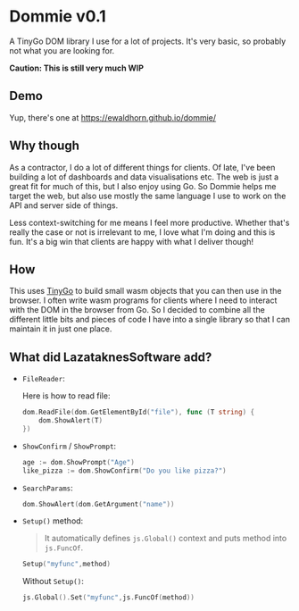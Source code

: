 # Dommie v0.1
A TinyGo DOM library I use for a lot of projects. It's very basic, so probably
not what you are looking for.

__Caution: This is still very much WIP__

## Demo
Yup, there's one at <https://ewaldhorn.github.io/dommie/>

## Why though
As a contractor, I do a lot of different things for clients. Of late, I've been
building a lot of dashboards and data visualisations etc. The web is just a great
fit for much of this, but I also enjoy using Go. So Dommie helps me target the
web, but also use mostly the same language I use to work on the API and server side
of things.

Less context-switching for me means I feel more productive. Whether that's really
the case or not is irrelevant to me, I love what I'm doing and this is fun. It's
a big win that clients are happy with what I deliver though!


## How
This uses [TinyGo](https://tinygo.org/) to build small wasm objects that you can
then use in the browser. I often write wasm programs for clients where I need to
interact with the DOM in the browser from Go.  So I decided to combine all the
different little bits and pieces of code I have into a single library so that I
can maintain it in just one place.

## What did LazataknesSoftware add?

* `FileReader`:

    Here is how to read file:

    ```go
    dom.ReadFile(dom.GetElementById("file"), func (T string) {
        dom.ShowAlert(T)
    })
    ```

* `ShowConfirm` / `ShowPrompt`:
    ```go
    age := dom.ShowPrompt("Age")
    like_pizza := dom.ShowConfirm("Do you like pizza?")
    ```

* `SearchParams`:
    ```go
    dom.ShowAlert(dom.GetArgument("name"))
    ```

* `Setup()` method:

    > It automatically defines `js.Global()` context and puts method into `js.FuncOf`.

    ```go
    Setup("myfunc",method)
    ```

    Without `Setup()`:

    ```go
    js.Global().Set("myfunc",js.FuncOf(method))
    ```